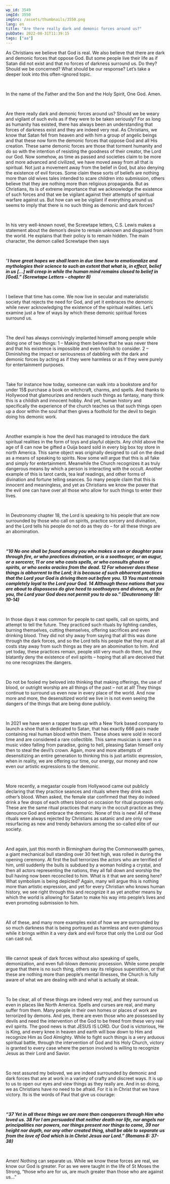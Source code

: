 ```yaml
---
wp_id: 3549
imgId: 3550
imgSrc: /assets/thumbnails/3550.png
lang: en
title: "Are there really dark and demonic forces around us?"
pubDate: 2022-08-31T11:39:15
tags: ["aa"]
---
```


<!-- page: 6 -->

<p>As Christians we believe that God is real. We also believe that there are dark and demonic forces that oppose God. But some people live their life as if Satan did not exist and that no forces of darkness surround us. Do they? Should we be concerned? What should be our response? Let’s take a deeper look into this often-ignored topic.</p>
<p>&nbsp;</p>
<p>In the name of the Father and the Son and the Holy Spirit, One God. Amen.</p>
<p>&nbsp;</p>
<p>Are there really dark and demonic forces around us? Should we be weary and vigilant of such evils as if they were to be taken seriously? For as long as humanity has existed, there has always been an understanding that forces of darkness exist and they are indeed very real. As Christians, we know that Satan fell from heaven and with him a group of angelic beings and that these now form the demonic forces that oppose God and all His creation. These same demonic forces are those that torment humanity and do so with the intention of resisting the goodness of their creator, the Lord our God. Now somehow, as time as passed and societies claim to be more and more advanced and civilized, we have moved away from all that is spiritual. Not just a movement away from the belief in God, but also denying the existence of evil forces. Some claim these sorts of beliefs are nothing more than old wives tales intended to scare children into submission, others believe that they are nothing more than religious propaganda. But as Christians, its is of extreme importance that we acknowledge the existence of such forces and that we be vigilant against their attempts of spiritual warfare against us. But how can we be vigilant if everything around us seems to imply that there is no such thing as demonic and dark forces?</p>
<p>&nbsp;</p>
<p>In his very well-known novel, the Screwtape letters, C.S. Lewis makes a statement about the demon’s desire to remain unknown and disguised from the world. He explains that their policy is to remain hidden. The main character, the demon called Screwtape then says</p>
<p>&nbsp;</p>
<p>“<strong><em>I have great hopes we shall learn in due time how to emotionalize and mythologies their science to such an extent that what is, in effect, belief in us […] will creep in while the human mind remains closed to belief in [God].” (Screwtape Letters – chapter 8) </em></strong></p>
<p><strong><em> </em></strong></p>
<p>I believe that time has come. We now live in secular and materialistic society that rejects the need for God, and yet it embraces the demonic while never acknowledging the existence of the spiritual realities. Let’s examine just a few of ways by which these demonic spiritual forces surround us.</p>
<p>&nbsp;</p>
<p>The devil has always connivingly implanted himself among people while doing one of two things: 1 – Making them believe that he was never there and that his existence is impossible and even foolish to consider. 2 – Diminishing the impact or seriousness of dabbling with the dark and demonic forces by acting as if they were harmless or as if they were purely for entertainment purposes.</p>
<p>&nbsp;</p>
<p>Take for instance how today, someone can walk into a bookstore and for under 15$ purchase a book on witchcraft, charms, and spells. And thanks to Hollywood that glamourizes and renders such things as fantasy, many think this is a childish and innocent hobby. And yet, human history and specifically the experience of the church teaches us that such things open up a door within the soul that then gives a foothold for the devil to begin doing his demonic work.</p>
<p>&nbsp;</p>
<p>Another example is how the devil has managed to introduce the dark spiritual realities in the form of toys and playful objects. Any child above the age of 8 can now be gifted a Ouija board sold in every big box toy store in north America. This same object was originally designed to call on the dead as a means of speaking to spirits. Now some will argue that this is all fake and simply for entertainment. Meanwhile the Church recognizes it as truly dangerous means by which a person is interacting with the occult. Another example of this is tarot cards, tea leaf readings, and other forms of divination and fortune telling seances. So many people claim that this is innocent and meaningless, and yet as Christians we know the power that the evil one can have over all those who allow for such things to enter their lives.</p>
<p>&nbsp;</p>
<p>In Deutronomy chapter 18, the Lord is speaking to his people that are now surrounded by those who call on spirits, practice sorcery and divination, and the Lord tells his people do not do as they do – for all these things are an abomination.</p>
<p>&nbsp;</p>
<p><strong><em>“10 No one shall be found among you who makes a son or daughter pass through fire, or who practices divination, or is a soothsayer, or an augur, or a sorcerer, 11 or one who casts spells, or who consults ghosts or spirits, or who seeks oracles from the dead. 12 For whoever does these things is abhorrent to the Lord; it is because of such abhorrent practices that the Lord your God is driving them out before you. 13 You must remain completely loyal to the Lord your God. 14 Although these nations that you are about to dispossess do give heed to soothsayers and diviners, as for you, the Lord your God does not permit you to do so.” (Deuteronomy 18: 10-14) </em></strong></p>
<p>&nbsp;</p>
<p>In those days it was common for people to cast spells, call on spirits, and attempt to tell the future. They practiced such rituals by lighting candles, burning themselves, cutting themselves, offering sacrifices and even drinking blood. They did not shy away from saying that all this was done through the dark forces, and so the Lord tells his people that they must at all costs stay away from such things as they are an abomination to him. And yet today, these practices remain, people still very much do them, but they blatantly deny the existence of evil spirits – hoping that all are deceived that no one recognizes the dangers.</p>
<p>&nbsp;</p>
<p>Do not be fooled my beloved into thinking that making offerings, the use of blood, or outright worship are all things of the past – not at all! They things continue to surround us even now in every place of the world. And now more and more, the desensitized world we live in is not even seeing the dangers of the things that are being done publicly.</p>
<p>&nbsp;</p>
<p>In 2021 we have seen a rapper team up with a New York based company to launch a shoe that is dedicated to Satan, that has exactly 666 pairs made containing real human blood within them. These shoes were sold in record time and are considered a rare collectible. This same musician is seen in a music video falling from paradise, going to hell, pleasing Satan himself only then to steal the devil’s crown. Again, more and more attempts of desensitizing an entire generation to thinking this is just artistic expression, when in reality, we are offering our time, our energy, our money and now even our artistic expressions to the demonic.</p>
<p>&nbsp;</p>
<p>More recently, a megastar couple from Hollywood came out publicly declaring that they practice seances and rituals where they drink each other’s blood. When asked, the female star confirmed that they do indeed drink a few drops of each others blood on occasion for ritual purposes only. These are the same ritual practices that many in the occult practice as they denounce God and embrace the demonic. None of this is new! All of these rituals were always rejected by Christians as satanic and are only now resurfacing as new and trendy behaviors among the so-called elite of our society.</p>
<p>&nbsp;</p>
<p>And again, just this month in Birmingham during the Commonwealth games, a giant mechanical bull standing over 30 feet high, was rolled in during the opening ceremony. At first the bull terrorizes the actors who are terrified of him, until suddenly the bulls is subdued by a woman holding a crystal, and then all actors representing the nations, they all fall down and worship the bull having now been reconciled to him. What is it that we are seeing here? What symbolism is being depicted? Again, many will argue this is nothing more than artistic expression, and yet for every Christian who knows human history, we see right through this and recognize it as yet another means by which the world is allowing for Satan to make his way into people’s lives and even promoting submission to him.</p>
<p>&nbsp;</p>
<p>All of these, and many more examples exist of how we are surrounded by so much darkness that is being portrayed as harmless and even glamorous while it brings within it a very dark and evil force that only the Lord our God can cast out.</p>
<p>&nbsp;</p>
<p>We cannot speak of dark forces without also speaking of spells, demonization, and even full-blown demonic procession. While some people argue that there is no such thing, others say its religious superstition, or that these are nothing more than people’s mental illnesses, the Church is fully aware of what we are dealing with and what is actually at steak.</p>
<p>&nbsp;</p>
<p>To be clear, all of these things are indeed very real, and they surround us even in places like North America. Spells and curses are real, and many suffer from them. Many people in their own homes or places of work are terrorized by demons. And yes, there are even those who are possessed by devils and need the intervention of the God to be freed from these very real evil spirits. The good news is that JESUS IS LORD. Our God is victorious, He is King, and every knee in heaven and earth will bow down to Him and recognize Him as God Almighty. While to fight such things is a very arduous spiritual battle, through the intervention of God and his Holy Church, victory is granted to every case where the person involved is willing to recognize Jesus as their Lord and Savior.</p>
<p>&nbsp;</p>
<p>So rest assured my beloved, we are indeed surrounded by demonic and dark forces that are at work in a variety of crafty and discreet ways. It is up to us to open our eyes and view things as they really are. And in so doing, we as Christians have no need to be afraid. For it is in Christ that we have victory. Its is the words of Paul that give us courage:</p>
<p>&nbsp;</p>
<p><strong><em>“37 Yet in all these things we are more than conquerors through Him who loved us. 38 For I am persuaded that neither death nor life, nor angels nor principalities nor powers, nor things present nor things to come, 39 nor height nor depth, nor any other created thing, shall be able to separate us from the love of God which is in Christ Jesus our Lord.” (Romans 8: 37-38) </em></strong></p>
<p>&nbsp;</p>
<p>Amen! Nothing can separate us. While we know these forces are real, we know our God is greater. For as we were taught in the life of St Moses the Strong, “those who are for us, are much greater than those who are against us…”</p>
